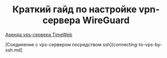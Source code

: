 <div id="header" align="center">
    <h1>Краткий гайд по настройке vpn-сервера WireGuard</h1>
</div>

[Аренда vps-сервера TimeWeb](vps-rental.md)

[Соединение с vps-сервером посредством ssh](connecting-to-vps-by-ssh.md]
